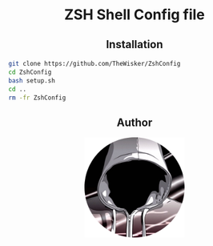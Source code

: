 <h1 align="center">ZSH Shell Config file</h1>

<h2 align="center">Installation</h2>

```bash
git clone https://github.com/TheWisker/ZshConfig
cd ZshConfig
bash setup.sh
cd ..
rm -fr ZshConfig
```

<h2 align="center">Author</h2>
<div align="center">
    <img width="200" height="200" src="https://github.com/TheWisker/FormatterJS/blob/master/assets/profile.png"></img>
</div>